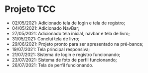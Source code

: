 # Projeto TCC

* 02/05/2021: Adicionado tela de login e tela de registro;
* 04/05/2021: Adicionado NavBar;
* 27/05/2021: Adicionado tela inicial, navbar e tela de livro;
* 31/05/2021: Conclui tela de livro;
* 29/06/2021: Projeto pronto para ser apresentado na pré-banca;
* 19/07/2021: Tela principal responsiva;
* 21/07/2021: Sistema de login e registro funcionando;
* 23/07/2021: Sistema de foto de perfil funcionando;
* 26/07/2021: Tela de perfil funcionando.